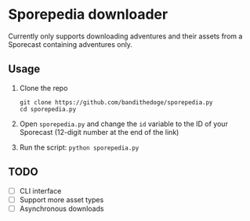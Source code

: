 # Sporepedia downloader

Currently only supports downloading adventures and their assets from a Sporecast containing adventures only.

## Usage

1. Clone the repo
    ```
    git clone https://github.com/bandithedoge/sporepedia.py
    cd sporepedia.py
    ```
    
2. Open `sporepedia.py` and change the `id` variable to the ID of your Sporecast (12-digit number at the end of the link)

3. Run the script: `python sporepedia.py`

## TODO

- [ ] CLI interface
- [ ] Support more asset types
- [ ] Asynchronous downloads
